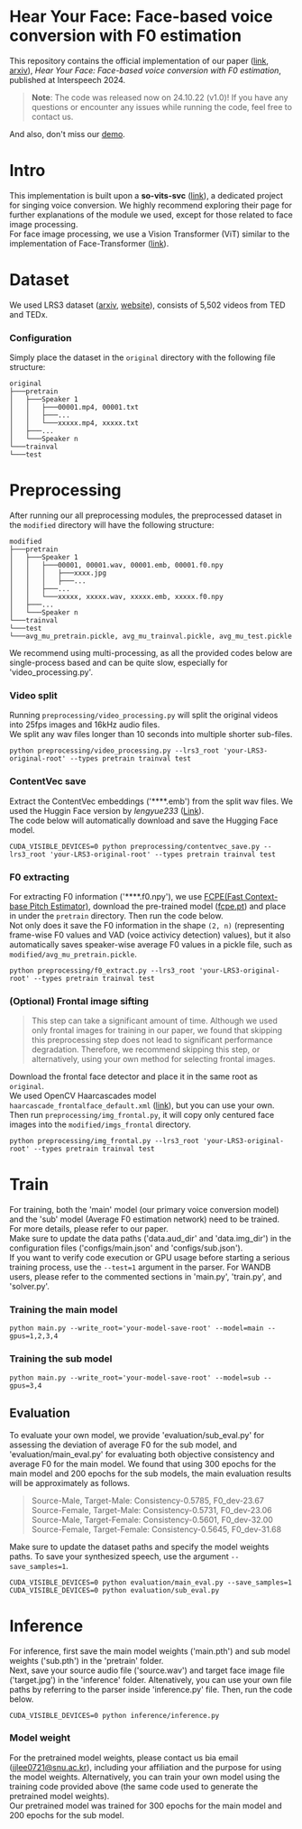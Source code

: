 # Hear Your Face: Face-based voice conversion with F0 estimation
This repository contains the official implementation of our paper
([link](https://www.isca-archive.org/interspeech_2024/lee24d_interspeech.html),
[arxiv](https://www.arxiv.org/abs/2408.09802)), _Hear Your Face: Face-based voice conversion with F0 estimation_, published at Interspeech 2024.

> **Note**: The code was released now on 24.10.22 (v1.0)! If you have any questions or encounter any issues while running the code, feel free to contact us.

And also, don't miss our [demo](https://jaejunl.github.io/HYFace_Demo/).

# Intro
This implementation is built upon a __so-vits-svc__ ([link](https://github.com/svc-develop-team/so-vits-svc)), a dedicated project for singing voice conversion. We highly recommend exploring their page for further explanations of the module we used, except for those related to face image processing.\
For face image processing, we use a Vision Transformer (ViT) similar to the implementation of Face-Transformer ([link](https://github.com/zhongyy/Face-Transformer/tree/main/copy-to-vit_pytorch-path)).

# Dataset
We used LRS3 dataset ([arxiv](https://arxiv.org/abs/1809.00496), [website](https://mmai.io/datasets/lip_reading/)), consists of 5,502 videos from TED and TEDx.

### Configuration
Simply place the dataset in the `original` directory with the following file structure:
```
original
├───pretrain
│   ├───Speaker 1
│   │   ├───00001.mp4, 00001.txt
│   │   ├───...
│   │   └───xxxxx.mp4, xxxxx.txt
│   ├───...
│   └───Speaker n
└───trainval
└───test
```

# Preprocessing
After running our all preprocessing modules, the preprocessed dataset in the `modified` directory will have the following structure:
<!--
```
modified
├───imgs
│   ├───pretrain
│   │   ├───Speaker 1
│   │   │   ├───00001
│   │   │   │   ├───xxxx.jpg
│   │   │   │   ├───...
│   │   │   ├───...
│   │   │   └───xxxxx
│   │   ├───...
│   │   └───Speaker n
│   └───trainval
│   └───test
└───auds
    ├───pretrain
    │   ├───Speaker 1
    │   │   ├───00001.wav, 00001.emb, 00001.f0.npy
    │   │   ├───...
    │   │   └───xxxxx.wav, xxxxx.emb, xxxxx.f0.npy
    │   ├───...
    │   └───Speaker n
    └───trainval
    └───test
    └───avg_mu_pretrain.pickle, avg_mu_trainval.pickle, avg_mu_test.pickle
```-->
```
modified
├───pretrain
│   ├───Speaker 1
│   │   ├───00001, 00001.wav, 00001.emb, 00001.f0.npy
│   │   │   ├───xxxx.jpg
│   │   │   ├───...
│   │   ├───...
│   │   └───xxxxx, xxxxx.wav, xxxxx.emb, xxxxx.f0.npy
│   ├───...
│   └───Speaker n
└───trainval
└───test
└───avg_mu_pretrain.pickle, avg_mu_trainval.pickle, avg_mu_test.pickle

```
We recommend using multi-processing, as all the provided codes below are single-process based and can be quite slow, especially for 'video_processing.py'.

### Video split
Running `preprocessing/video_processing.py` will split the original videos into 25fps images and 16kHz audio files.\
We split any wav files longer than 10 seconds into multiple shorter sub-files.
```
python preprocessing/video_processing.py --lrs3_root 'your-LRS3-original-root' --types pretrain trainval test
```

<!--
### Wav split
We split any wav files longer than 10 seconds into multiple shorter sub-files.
```
python preprocessing/wav_split.py --lrs3_root 'your-LRS3-original-root' --types pretrain trainval test
```
-->

### ContentVec save
Extract the ContentVec embeddings ('****.emb') from the split wav files. We used the Huggin Face version by _lengyue233_ ([Link](https://huggingface.co/lengyue233/content-vec-best)).\
The code below will automatically download and save the Hugging Face model.
```
CUDA_VISIBLE_DEVICES=0 python preprocessing/contentvec_save.py --lrs3_root 'your-LRS3-original-root' --types pretrain trainval test
```

### F0 extracting
For extracting F0 information ('****.f0.npy'), we use [FCPE(Fast Context-base Pitch Estimator)](https://github.com/CNChTu/FCPE), download the pre-trained model ([fcpe.pt](https://huggingface.co/datasets/ylzz1997/rmvpe_pretrain_model/resolve/main/fcpe.pt)) and place in under the `pretrain` directory. Then run the code below.\
Not only does it save the F0 information in the shape `(2, n)` (representing frame-wise F0 values and VAD (voice activicy detection) values), but it also automatically saves speaker-wise average F0 values in a pickle file, such as `modified/avg_mu_pretrain.pickle`.
```
python preprocessing/f0_extract.py --lrs3_root 'your-LRS3-original-root' --types pretrain trainval test
```

### (Optional) Frontal image sifting
> This step can take a significant amount of time. Although we used only frontal images for training in our paper, we found that skipping this preprocessing step does not lead to significant performance degradation. Therefore, we recommend skipping this step, or alternatively, using your own method for selecting frontal images.

Download the frontal face detector and place it in the same root as `original`.\
We used OpenCV Haarcascades model `haarcascade_frontalface_default.xml` ([link](https://github.com/kipr/opencv/tree/master/data/haarcascades)), but you can use your own.\
Then run `preprocessing/img_frontal.py`, it will copy only centured face images into the `modified/imgs_frontal` directory.
```
python preprocessing/img_frontal.py --lrs3_root 'your-LRS3-original-root' --types pretrain trainval test
```

# Train
For training, both the 'main' model (our primary voice conversion model) and the 'sub' model (Average F0 estimation network) need to be trained. For more details, please refer to our paper.\
Make sure to update the data paths ('data.aud_dir' and 'data.img_dir') in the configuration files ('configs/main.json' and 'configs/sub.json').\
If you want to verify code execution or GPU usage before starting a serious training process, use the `--test=1` argument in the parser. For WANDB users, please refer to the commented sections in 'main.py', 'train.py', and 'solver.py'.

### Training the main model
```
python main.py --write_root='your-model-save-root' --model=main --gpus=1,2,3,4
```
### Training the sub model
```
python main.py --write_root='your-model-save-root' --model=sub --gpus=3,4
```

## Evaluation
To evaluate your own model, we provide 'evaluation/sub_eval.py' for assessing the deviation of average F0 for the sub model, and 'evaluation/main_eval.py' for evaluating both objective consistency and average F0 for the main model. We found that using 300 epochs for the main model and 200 epochs for the sub models, the main evaluation results will be approximately as follows.
> Source-Male, Target-Male: Consistency-0.5785, F0_dev-23.67\
Source-Female, Target-Male: Consistency-0.5731, F0_dev-23.06\
Source-Male, Target-Female: Consistency-0.5601, F0_dev-32.00\
Source-Female, Target-Female: Consistency-0.5645, F0_dev-31.68

Make sure to update the dataset paths and specify the model weights paths. To save your synthesized speech, use the argument `--save_samples=1`.
```
CUDA_VISIBLE_DEVICES=0 python evaluation/main_eval.py --save_samples=1
CUDA_VISIBLE_DEVICES=0 python evaluation/sub_eval.py
```


# Inference
For inference, first save the main model weights ('main.pth') and sub model weights ('sub.pth') in the 'pretrain' folder.\
Next, save your source audio file ('source.wav') and target face image file ('target.jpg') in the 'inference' folder. Altenatively, you can use your own file paths by referring to the parser inside 'inference.py' file. Then, run the code below.
```
CUDA_VISIBLE_DEVICES=0 python inference/inference.py
```
### Model weight
For the pretrained model weights, please contact us bia email (jjlee0721@snu.ac.kr), including your affiliation and the purpose for using the model weights. Alternatively, you can train your own model using the training code provided above (the same code used to generate the pretrained model weights).\
Our pretrained model was trained for 300 epochs for the main model and 200 epochs for the sub model.


